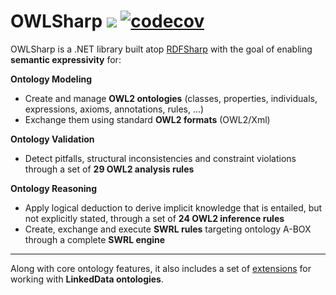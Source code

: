 # OWLSharp <a href="https://www.nuget.org/packages/OWLSharp"><img src="https://img.shields.io/nuget/dt/OWLSharp?style=flat&color=abcdef&logo=nuget&label=downloads"/></a> [![codecov](https://codecov.io/gh/mdesalvo/OWLSharp/graph/badge.svg?token=s7ifp1Uf6D)](https://codecov.io/gh/mdesalvo/OWLSharp)

OWLSharp is a .NET library built atop <a href="https://github.com/mdesalvo/RDFSharp">RDFSharp</a> with the goal of enabling **semantic expressivity** for:

<b>Ontology Modeling</b>
<ul>
    <li>Create and manage <b>OWL2 ontologies</b> (classes, properties, individuals, expressions, axioms, annotations, rules, ...)</li>
    <li>Exchange them using standard <b>OWL2 formats</b> (OWL2/Xml)</li>
</ul>

<b>Ontology Validation</b>
<ul>
    <li>Detect pitfalls, structural inconsistencies and constraint violations through a set of <b>29 OWL2 analysis rules</b></li>
</ul>

<b>Ontology Reasoning</b>
<ul>
    <li>Apply logical deduction to derive implicit knowledge that is entailed, but not explicitly stated, through a set of <b>24 OWL2 inference rules</b></li>
    <li>Create, exchange and execute <b>SWRL rules</b> targeting ontology A-BOX through a complete <b>SWRL engine</b></li>
</ul>
<hr />

Along with core ontology features, it also includes a set of <a href="https://github.com/mdesalvo/OWLSharp.Extensions">extensions</a> for working with <b>LinkedData ontologies</b>.
